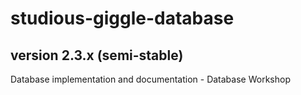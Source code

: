 # studious-giggle-database
## version 2.3.x (semi-stable)
Database implementation and documentation - Database Workshop
